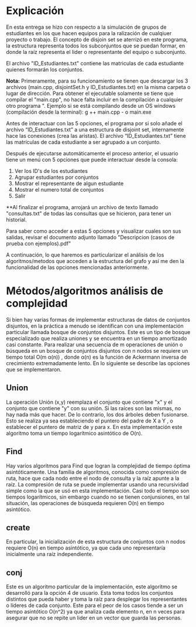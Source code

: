 # Explicación

En esta entrega se hizo con respecto a la simulación de grupos de estudiantes en los que hacen equipos para la ralización de cualqiuer proyecto o trabajo. El concepto de disjoin set se aterrizó en este programa, la estructura representa todos los subconjuntos que se puedan formar, en donde la raíz representa el lider o representante del equipo o subconjunto.

El archivo "ID_Estudiantes.txt" contiene las matriculas de cada estudiante quienes formarán los conjuntos.

**Nota:** Primeramente, para su funcionamiento se tienen que descargar los 3 archivos (main.cpp, disjointSet.h y ID_Estudiantes.txt) en la misma carpeta o lugar de dirección. Para obtener el ejecutable solamente se tiene que compilar el "main.cpp", no hace falta incluir en la compilación a cualquier otro programa ". Ejemplo si se está compilando desde un OS windows (compilación desde la terminal): g ++ main.cpp - o main.exe

Antes de interactuar con las 5 opciones, el programa por si solo añade el archivo “ID_Estudiantes.txt” a una estructura de disjoint set, internamente hace las conexiones (crea las aristas). El archivo “ID_Estudiantes.txt” tiene las matrículas de cada estudiante a ser agrupado a un conjunto.

Después de ejecutarse automáticamente el proceso anterior, el usuario tiene un menú con 5 opciones que puede interactuar desde la consola:

1. Ver los ID's de los estudiantes
2. Agrupar estudiantes por conjuntos
3. Mostrar el representante de algun estudiante
4. Mostrar el numero total de conjuntos
5. Salir

**Al finalizar el programa, arrojará un archivo de texto llamado "consultas.txt" de todas las consultas que se hicieron, para tener un historial.

Para saber como acceder a estas 5 opciones y visualizar cuales son sus salidas, revisar el documento adjunto llamado "Descripcion (casos de prueba con ejemplos).pdf"

A continuación, lo que haremos es particularizar el análisis de los algoritmos/metodos que acceden a la estructura del grafo y así me den la funcionalidad de las opciones mencionadas anteriormente.

# Métodos/algoritmos análisis de complejidad

Si bien hay varias formas de implementar estructuras de datos de conjuntos disjuntos, en la práctica a menudo se identifican con una implementación particular llamada bosque de conjuntos disjuntos. Este es un tipo de bosque especializado que realiza uniones y se encuentra en un tiempo amortizado casi constante. Para realizar una secuencia de m operaciones de unión o búsqueda en un bosque de conjuntos disjuntos con n nodos se requiere un tiempo total O(m α(n)) , donde α(n) es la función de Ackermann inversa de crecimiento extremadamente lento. 
En lo siguiente se describe las opciones que se implementaron.

## Union

La operación Unión (x,y) reemplaza el conjunto que contiene "x" y el conjunto que contiene "y" con su unión. Si las raíces son las mismas, no hay nada más que hacer. De lo contrario, los dos árboles deben fusionarse. Esto se realiza ya sea estableciendo el puntero del padre de X a Y , o establecer el puntero de matriz de y para x. En esta implementación este algoritmo toma un tiempo logarítmico asintótico de O(n).

## Find

Hay varios algoritmos para Find que logran la complejidad de tiempo óptima asintóticamente. Una familia de algoritmos, conocida como compresión de ruta, hace que cada nodo entre el nodo de consulta y la raíz apunte a la raíz. La compresión de ruta se puede implementar usando una recursividad simple como la que se usó en esta implementación. Casi todo el tiempo son tiempos logarítmicos, sin embargo cuando no se tienen conjunsiones, en tal situación, las operaciones de búsqueda requieren O(n) en tiempo asintótico. 

## create

En particular, la inicialización de esta estructura de conjuntos con n nodos requiere O(n) en tiempo asintótico, ya que cada uno representaría inicialmente una raíz independiente.

## conj

Este es un algoritmo particular de la implementación, este algoritmo se desarrolló para la opción 4 de usuario. Esta toma todos los conjuntos distintos que pueda haber y toma la raíz para desplegar los representantes o líderes de cada conjunto. Este para el peor de los casos tiende a ser un tiempo asintótico O(n^2) ya que analiza cada elemento n, en n veces para asegurar que no se repite un lider en un vector que guarda las personas.
